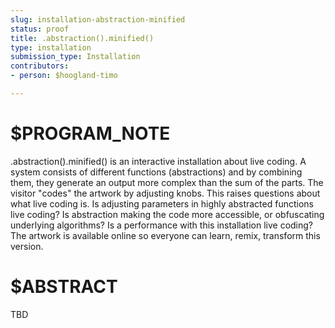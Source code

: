 ```yaml
---
slug: installation-abstraction-minified
status: proof
title: .abstraction().minified()
type: installation
submission_type: Installation
contributors:
- person: $hoogland-timo

---
```


# $PROGRAM_NOTE

.abstraction().minified() is an interactive installation about live coding. A system consists of different functions (abstractions) and by combining them, they generate an output more complex than the sum of the parts. The visitor "codes" the artwork by adjusting knobs. This raises questions about what live coding is. Is adjusting parameters in highly abstracted functions live coding? Is abstraction making the code more accessible, or obfuscating underlying algorithms? Is a performance with this installation live coding? The artwork is available online so everyone can learn, remix, transform this version.


# $ABSTRACT

TBD

